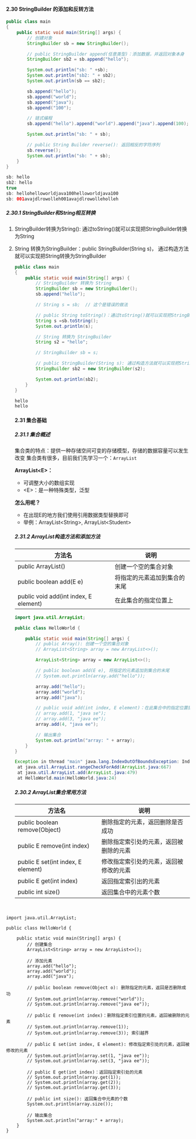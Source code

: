 #### 2.30 StringBuilder 的添加和反转方法

```java
public class main
{
    public static void main(String[] args) {
        // 创建对象
        StringBuilder sb = new StringBuilder();

        // public StringBuilder append(任意类型)：添加数据，并返回对象本身
        StringBuilder sb2 = sb.append("hello");

        System.out.println("sb: " +sb);
        System.out.println("sb2: " + sb2);
        System.out.println(sb == sb2);

        sb.append("hello");
        sb.append("world");
        sb.append("java");
        sb.append("100");

        // 链式编程
        sb.append("hello").append("world").append("java").append(100);

        System.out.println("sb: " + sb);

        // public String Builder reverse(): 返回相反的字符序列
        sb.reverse();
        System.out.println("sb: " + sb);
    }
}
```

```java
sb: hello
sb2: hello
true
sb: hellohelloworldjava100helloworldjava100
sb: 001avajdlrowolleh001avajdlrowolleholleh
```

##### 2.30.1 StringBuilder和String相互转换

1. StringBuilder转换为String(): 通过toString()就可以实现把StringBuilder转换为String

2. String 转换为StringBuilder：public StringBuilder(String s)， 通过构造方法就可以实现把String转换为StringBuilder

   ```java
   public class main
   {
       public static void main(String[] args) {
           // StringBuilder 转换为 String
           StringBuilder sb = new StringBuilder();
           sb.append("hello");
   
           // String s = sb;  // 这个是错误的做法
   
           // public String toString()：通过toString()就可以实现把StringBuilder转换为String
           String s =sb.toString();
           System.out.println(s);
   
           // String 转换为 StringBuilder
           String s2 = "hello";
   
           // StringBuilder sb = s;
   
           // public StringBuilder(String s): 通过构造方法就可以实现把String 转换为 StringBuilder
           StringBuilder sb2 = new StringBuilder(s2);
   
           System.out.println(sb2);
       }
   }
   ```

   ```java
   hello
   hello
   ```

   #### 2.31 集合基础

   ##### 2.31.1 集合概述

   集合类的特点：提供一种存储空间可变的存储模型，存储的数据容量可以发生改变
   集合类有很多，目前我们先学习一个：`ArrayList`

   **ArrayList\<E\>：**

   - 可调整大小的数组实现
   - \<E\>：是一种特殊类型，泛型

   **怎么用呢？**

   - 在出现E的地方我们使用引用数据类型替换即可
   - 举例：ArrayList\<String\>, ArrayList\<Student\>

   ##### 2.31.2 ArrayList构造方法和添加方法

   | 方法名                                | 说明                         |
   | ------------------------------------- | ---------------------------- |
   | public ArrayList()                    | 创建一个空的集合对象         |
   | public boolean add(E e)               | 将指定的元素追加到集合的末尾 |
   | public void add(int index, E element) | 在此集合的指定位置上         |

   ```java
   import java.util.ArrayList;
   
   public class HelloWorld {
   
       public static void main(String[] args) {
           // public Array(): 创建一个空的集合对象
           // ArrayList<String> array = new ArrayList<>();
   
           ArrayList<String> array = new ArrayList<>();
   
           // public boolean add(E e), 将指定的元素追加到集合的末尾
           // System.out.println(array.add("hello"));
   
           array.add("hello");
           array.add("world");
           array.add("java");
   
           // public void add(int index, E element)：在此集合中的指定位置插入指定的元素
           // array.add(1, "java se");
           // array.add(3, "java ee");
           array.add(4, "java ee");
   
           // 输出集合
           System.out.println("array: " + array);
       }
   }
   ```

   ```java
   Exception in thread "main" java.lang.IndexOutOfBoundsException: Index: 4, Size: 3
   	at java.util.ArrayList.rangeCheckForAdd(ArrayList.java:667)
   	at java.util.ArrayList.add(ArrayList.java:479)
   	at HelloWorld.main(HelloWorld.java:24)
   ```

   ##### 2.30.2 ArrayList集合常用方法

   | 方法名                             | 说明                                   |
   | ---------------------------------- | -------------------------------------- |
   | public boolean remove(Object)      | 删除指定的元素，返回删除是否成功       |
   | public E remove(int index)         | 删除指定索引处的元素，返回被删除的元素 |
   | public E set(int index, E element) | 修改指定索引处的元素，返回被修改的元素 |
   | public E get(int index)            | 返回指定索引出的元素                   |
   | public int size()                  | 返回集合中的元素个数                   |

​	

```javva
import java.util.ArrayList;

public class HelloWorld {

    public static void main(String[] args) {
        // 创建集合
        ArrayList<String> array = new ArrayList<>();

        // 添加元素
        array.add("hello");
        array.add("world");
        array.add("java");

        // public boolean remove(Object o): 删除指定的元素，返回是否删除成功
        // System.out.println(array.remove("world"));
        // System.out.println(array.remove("java ee"));

        // public E remove(int index)：删除指定索引位置的元素，返回被删除的元素
        // System.out.println(array.remove(1));
        // System.out.println(array.remove(3)); 索引越界

        // public E set(int index, E element): 修改指定索引处的元素，返回被修改的元素
        // System.out.println(array.set(1, "java ee"));
        // System.out.println(array.set(3, "java ee"));

        // public E get(int index)：返回指定索引处的元素
        // System.out.println(array.get(1));
        // System.out.println(array.get(2));
        // System.out.println(array.get(3));

        // public int size(): 返回集合中元素的个数
        System.out.println(array.size());

        // 输出集合
        System.out.println("array:" + array);
    }
}
```



